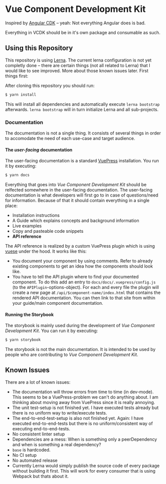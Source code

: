 # Vue Component Development Kit
Inspired by [Angular CDK](https://material.angular.io/cdk) – yeah: Not everything Angular does is bad.

Everything in VCDK should be in it's own package and consumable as such.

## Using this Repository
This repository is using [Lerna](https://lerna.js.org/). The current lerna configuration is not yet completly done – there are certain things (not all related to Lerna) that I would like to see improved. More about those known issues later. First things first:

After cloning this repository you should run:

```sh
$ yarn install
```

This will install all dependencies and automatically execute `lerna bootstrap` afterwards. `lerna bootstrap` will in turn initialize Lerna and all sub-projects.

### Documentation
The documentation is not a single thing. It consists of several things in order to accomodate the need of each use-case and target audience.

#### The *user-facing* documentation
The user-facing documentation is a standard [VuePress](https://v1.vuepress.vuejs.org/) installation. You run it by executing:

```sh
$ yarn docs
```

Everything that goes into *Vue Component Development Kit* should be relfected somewhere in the user-facing documentation. The user-facing documentation is what developers will first go to in case of questions/need for information. Because of that it should contain everything in a single place:

- Installation instructions
- A Guide which explains concepts and background information
- Live examples
- Copy and pasteable code snippets
- **API reference**

The API reference is realized by a custom VuePress plugin which is using [vuese](https://github.com/vuese) under the hood. It works like this:

- You document your component by using comments. Refer to already existing components to get an idea how the components should look like.
- You have to tell the API plugin where to find your documented component. To do this add an entry to `docs/docs/.vuepress/config.js` (to the `APIPlugin`-options-object). For each and every file the plugin will create a new page at `/api/$component-name/index.html` that contains the rendered API documentation. You can then link to that site from within your guide/main component documentation.

#### Running the Storybook
The storybook is mainly used during the development of *Vue Component Development Kit*. You can run it by executing:

```sh
$ yarn storybook
```

The storybook is not the main documentation. It is intended to be used by people who are contributing to *Vue Component Development Kit*.

## Known Issues
There are a lot of known issues:

- The documentation will throw errors from time to time (in dev-mode). This seems to be a VuePress-problem we can't do anything about. I am thinking about moving away from VuePress since it is really annoying.
- The unit test-setup is not finished yet. I have executed tests already but there is no uniform way to write/execute tests.
- The end-to-end-test-setup is also not finished yet. Again: I have executed end-to-end-tests but there is no uniform/consistent way of executing end-to-end-tests.
- No consistent linter setup
- Dependencies are a mess: When is something only a peerDependency and when is something a real dependency?
- `base` is hardcoded.
- No CI setup
- No automated release
- Currently Lerna would simply publish the source code of every package without building it first. This will work for every consumer that is using Webpack but thats about it.

